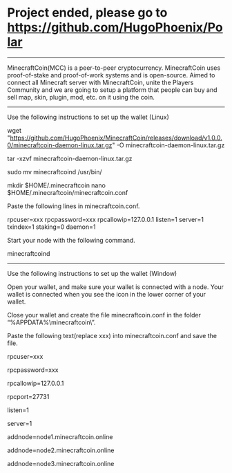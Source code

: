 # Project ended, please go to https://github.com/HugoPhoenix/Polar
-------------------------------------------------------------------------------------------------------------------------------------------------------------------------
MinecraftCoin(MCC) is a peer-to-peer cryptocurrency. MinecraftCoin uses proof-of-stake and proof-of-work systems and is open-source. Aimed to connect all Minecraft server with MinecraftCoin, unite the Players Community and we are going to setup a platform that people can buy and sell map, skin, plugin, mod, etc. on it using the coin.

--------------------------------------------------------------------------------------------------------------------------------------------------------------------------
Use the following instructions to set up the wallet (Linux)

wget "https://github.com/HugoPhoenix/MinecraftCoin/releases/download/v1.0.0.0/minecraftcoin-daemon-linux.tar.gz" -O minecraftcoin-daemon-linux.tar.gz

tar -xzvf minecraftcoin-daemon-linux.tar.gz

sudo mv minecraftcoind /usr/bin/

mkdir $HOME/.minecraftcoin
nano $HOME/.minecraftcoin/minecraftcoin.conf

Paste the following lines in minecraftcoin.conf.

rpcuser=xxx
rpcpassword=xxx
rpcallowip=127.0.0.1
listen=1
server=1
txindex=1
staking=0
daemon=1

Start your node with the following command.

minecraftcoind

--------------------------------------------------------------------------------------------------------------------------------------------------------------------------------

Use the following instructions to set up the wallet (Window)

Open your wallet, and make sure your wallet is connected with a node.
Your wallet is connected when you see the icon  in the lower corner of your wallet.

Close your wallet and create the file minecraftcoin.conf in the folder “%APPDATA%\minecraftcoin\”.

Paste the following text(replace xxx) into minecraftcoin.conf and save the file.

rpcuser=xxx 

rpcpassword=xxx 

rpcallowip=127.0.0.1 

rpcport=27731 

listen=1 

server=1 

addnode=node1.minecraftcoin.online 

addnode=node2.minecraftcoin.online 

addnode=node3.minecraftcoin.online 

